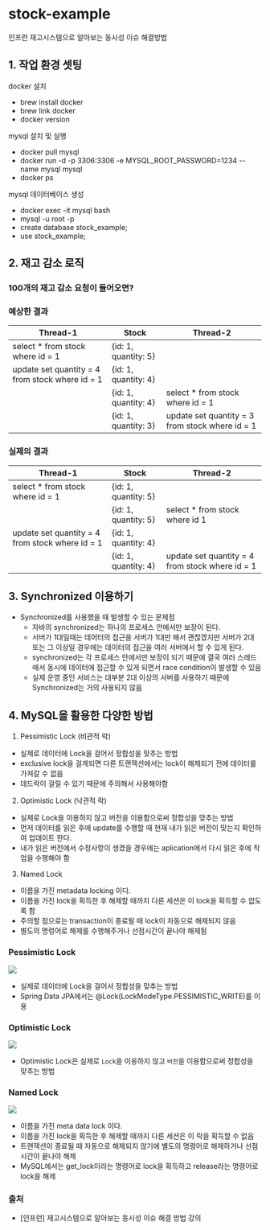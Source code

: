 # stock-example
인프런 재고시스템으로 알아보는 동시성 이슈 해결방법

## 1. 작업 환경 셋팅
docker 설치
- brew install docker
- brew link docker
- docker version

mysql 설치 및 실행
- docker pull mysql
- docker run -d -p 3306:3306 -e MYSQL_ROOT_PASSWORD=1234 --name mysql mysql
- docker ps

mysql 데이터베이스 생성
- docker exec -it mysql bash
- mysql -u root -p
- create database stock_example;
- use stock_example;

## 2. 재고 감소 로직
### 100개의 재고 감소 요청이 들어오면?
### 예상한 결과

| Thread-1                                        | Stock                | Thread-2                                      |
|-------------------------------------------------|----------------------|-----------------------------------------------|
| select * from stock where id = 1                | {id: 1, quantity: 5} |                                               |
| update set quantity = 4 from stock where id = 1 | {id: 1, quantity: 4} |                                               |
|                                                 | {id: 1, quantity: 4} | select * from stock where id = 1              |
|                                                 | {id: 1, quantity: 3} | update set quantity = 3 from stock where id = 1 |

### 실제의 결과
| Thread-1                                        | Stock                | Thread-2                                        |
|-------------------------------------------------|----------------------|-------------------------------------------------|
| select * from stock where id = 1                | {id: 1, quantity: 5} |                                                 |
|                                                 | {id: 1, quantity: 5} | select * from stock where id 1                  |
| update set quantity = 4 from stock where id = 1 | {id: 1, quantity: 4} |                                                 |
|                                                 | {id: 1, quantity: 4} | update set quantity = 4 from stock where id = 1 |


## 3. Synchronized 이용하기
- Synchronized를 사용했을 때 발생할 수 있는 문제점
  - 자바의 synchronized는 하나의 프로세스 안에서만 보장이 된다.
  - 서버가 1대일때는 데어터의 접근을 서버가 1대만 해서 괜찮겠지만 서버가 2대 또는 그 이상일 경우에는 데이터의 접근을 여러 서버에서 할 수 있게 된다.
  - synchronized는 각 프로세스 안에서만 보장이 되기 때문에 결국 여러 스레드에서 동시에 데이터에 접근할 수 있게 되면서 race condition이 발생할 수 있음
  - 실제 운영 중인 서비스는 대부분 2대 이상의 서버를 사용하기 때문에 Synchronized는 거의 사용되지 않음

## 4. MySQL을 활용한 다양한 방법
1. Pessimistic Lock (비관적 락)
- 실제로 데이터에 Lock을 걸어서 정합성을 맞추는 방법
- exclusive lock을 걸게되면 다른 트랜잭션에서는 lock이 해제되기 전에 데이터를 가져갈 수 없음
- 데드락이 걸릴 수 있기 때문에 주의해서 사용해야함

2. Optimistic Lock (낙관적 락)
- 실제로 Lock을 이용하지 않고 버전을 이용함으로써 정합성을 맞추는 방법
- 먼저 데이터를 읽은 후에 update를 수행할 때 현재 내가 읽은 버전이 맞는지 확인하여 업데이트 한다.
- 내가 읽은 버전에서 수정사항이 생겼을 경우에는 aplication에서 다시 읽은 후에 작업을 수행해야 함

3. Named Lock
- 이름을 가진 metadata locking 이다.
- 이름을 가진 lock을 획득한 후 해제할 때까지 다른 세션은 이 lock을 획득할 수 없도록 함
- 주의할 점으로는 transaction이 종료될 때 lock이 자동으로 해제되지 않음
- 별도의 명렁어로 해제를 수행해주거나 선점시간이 끝나야 해제됨

### Pessimistic Lock

![](./images/비관적락.png)
- 실제로 데이터에 Lock을 걸어서 정합성을 맞추는 방법
- Spring Data JPA에서는 @Lock(LockModeType.PESSIMISTIC_WRITE)를 이용

### Optimistic Lock
![](./images/optimisticlock.png)
- Optimistic Lock은 실제로 `Lock`을 이옹하지 않고 `버전`을 이용함으로써 정합성을 맞추는 방법

### Named Lock
![](./images/namedlock.png)
- 이름을 가진 meta data lock 이다.
- 이름을 가진 lock을 획득한 후 해제할 때까지 다른 세션은 이 락을 획득할 수 없음
- 트랜잭션이 종료될 때 자동으로 해제되지 않기에 별도의 명령어로 해제하거나 선점 시간이 끝나야 해제
- MySQL에서는 get_lock이라는 명령어로 lock을 획득하고 release라는 명령어로 lock을 해제

### 출처
- [인프런] 재고시스템으로 알아보는 동시성 이슈 해결 방법 강의